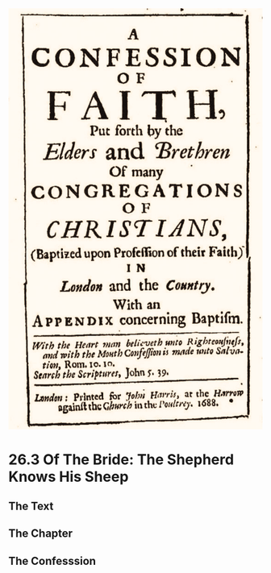 <img class="intro-right" src="art-1689.png">

# 26.3 Of The Bride: The Shepherd Knows His Sheep

## The Text

## The Chapter

## The Confesssion

